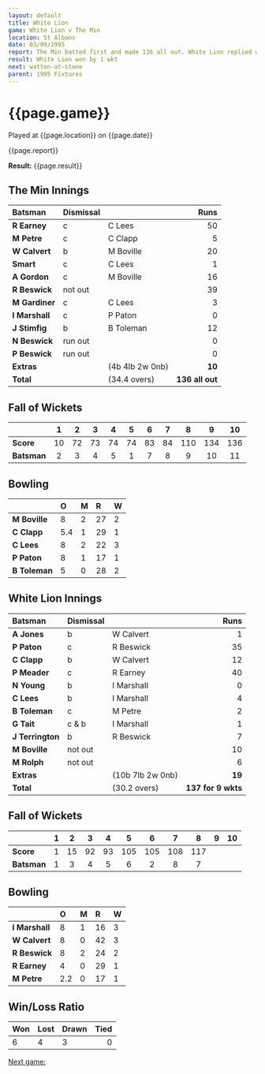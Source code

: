```yaml
---
layout: default
title: White Lion
game: White Lion v The Min
location: St Albans
date: 03/09/1995
report: The Min batted first and made 136 all out. White Lion replied with 137 for 9 wkts
result: White Lion won by 1 wkt
next: watton-at-stone
parent: 1995 Fixtures
---
```


# {{page.game}}

Played at {{page.location}} on {{page.date}}

{{page.report}}

**Result:** {{page.result}}

## The Min Innings

| Batsman | Dismissal |  | Runs |
|:---|:---|---|---:|
| **R Earney** | c | C Lees | 50 |
| **M Petre** | c | C Clapp | 5 |
| **W Calvert** | b | M Boville | 20 |
| **Smart** | c | C Lees | 1 |
| **A Gordon** | c | M Boville | 16 |
| **R Beswick** | not out |  | 39 |
| **M Gardiner** | c | C Lees | 3 |
| **I Marshall** | c | P Paton | 0 |
| **J Stimfig** | b | B Toleman | 12 |
| **N Beswick** | run out |  | 0 |
| **P Beswick** | run out |  | 0 |
| **Extras** | | (4b 4lb 2w 0nb) | **10** |
| **Total** | | (34.4 overs) | **136 all out** |

## Fall of Wickets

| | 1 | 2 | 3 | 4 | 5 | 6 | 7 | 8 | 9 | 10 |
|---|:---:|:---:|:---:|:---:|:---:|:---:|:---:|:---:|:---:|:---:|
| **Score** | 10 | 72 | 73 | 74 | 74 | 83 | 84 | 110 | 134 | 136 |
| **Batsman** | 2 | 3 | 4 | 5 | 1 | 7 | 8 | 9 | 10 | 11 |

## Bowling

| | O | M | R | W |
|---|:---|:---|:---|:---|
| **M Boville** | 8 | 2 | 27 | 2 |
| **C Clapp** | 5.4 | 1 | 29 | 1 |
| **C Lees** | 8 | 2 | 22 | 3 |
| **P Paton** | 8 | 1 | 17 | 1 |
| **B Toleman** | 5 | 0 | 28 | 2 |

## White Lion Innings

| Batsman | Dismissal |  | Runs |
|:---|:---|---|---:|
| **A Jones** | b | W Calvert | 1 |
| **P Paton** | c | R Beswick | 35 |
| **C Clapp** | b | W Calvert | 12 |
| **P Meader** | c | R Earney | 40 |
| **N Young** | b | I Marshall | 0 |
| **C Lees** | b | I Marshall | 4 |
| **B Toleman** | c | M Petre | 2 |
| **G Tait** | c & b | I Marshall | 1 |
| **J Terrington** | b | R Beswick | 7 |
| **M Boville** | not out |  | 10 |
| **M Rolph** | not out |  | 6 |
| **Extras** | | (10b 7lb 2w 0nb) | **19** |
| **Total** | | (30.2 overs) | **137 for 9 wkts** |

## Fall of Wickets

| | 1 | 2 | 3 | 4 | 5 | 6 | 7 | 8 | 9 | 10 |
|---|:---:|:---:|:---:|:---:|:---:|:---:|:---:|:---:|:---:|:---:|
| **Score** | 1 | 15 | 92 | 93 | 105 | 105 | 108 | 117 |  |  |
| **Batsman** | 1 | 3 | 4 | 5 | 6 | 2 | 8 | 7 |  |  |

## Bowling

| | O | M | R | W |
|---|:---|:---|:---|:---|
| **I Marshall** | 8 | 1 | 16 | 3 |
| **W Calvert** | 8 | 0 | 42 | 3 |
| **R Beswick** | 8 | 2 | 24 | 2 |
| **R Earney** | 4 | 0 | 29 | 1 |
| **M Petre** | 2.2 | 0 | 17 | 1 |

## Win/Loss Ratio

| Won | Lost | Drawn | Tied |
|:---|:---|:---|---:|
| 6 | 4 | 3 | 0 |

[Next game:]({{page.next}})